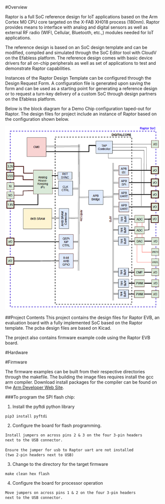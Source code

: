 #Overview

Raptor is a full SoC reference design for IoT applications based on the Arm Cortex M0 CPU core targeted on the X-FAB 
XH018 process (180nm).  Raptor provides means to interface with analog and digital sensors as well as external RF radio 
(WIFI, Cellular, Bluetooth, etc.,) modules needed for IoT applications.

The reference design is based on an SoC design template and can be modified, compiled and simulated through the SoC 
Editor tool with CloudV on the Efabless platform. The reference design comes with basic device drivers for all on-chip 
peripherals as well as set of applications to test and demonstrate Raptor capabilities.

Instances of the Raptor Design Template can be configured through the Design Request Form.   A configuration file is 
generated upon saving the form and can be used as a starting point for generating a reference design or to request a 
turn-key delivery of a custom SoC through design partners on the Efabless platform.

Below is the block diagram for a Demo Chip configuration taped-out for Raptor.  The design files for project include an 
instance of Raptor based on the configuration shown below.

![image info](./docs/block_diagram_demo_cfg_3.png)

##Project Contents
This project contains the design files for Raptor EVB, an evaluation board with a fully implemented SoC based on the 
Raptor template.  The pcba design files are based on Kicad.

The project also contains firmware example code using the Raptor EVB board.

#Hardware

#Firmware

The firmware examples can be built from their respective directories through the makefile.  The building the image files
requires install the gcc arm compiler.  Download install packages for the compiler can be found on the [Arm Developer 
Web Site](https://developer.arm.com/tools-and-software/open-source-software/developer-tools/gnu-toolchain/gnu-rm/downloads).

###To program the SPI flash chip:

  1. Install the pyftdi python library
  
    pip3 install pyftdi
  
  2. Configure the board for flash programming.

    Install jumpers on across pins 2 & 3 on the four 3-pin headers 
    next to the USB connector.
    
    Ensure the jumper for usb to Raptor uart are not installed 
    (two 2-pin headers next to USB)

  3. Change to the directory for the target firmware

    make clean hex flash

  4. Configure the board for processor operation

    Move jumpers on across pins 1 & 2 on the four 3-pin headers 
    next to the USB connector.